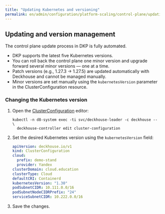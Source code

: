 ```yaml
---
title: "Updating Kubernetes and versioning"
permalink: en/admin/configuration/platform-scaling/control-plane/updating-and-versioning.html
---
```


## Updating and version management

The control plane update process in DKP is fully automated.

- DKP supports the latest five Kubernetes versions.
- You can roll back the control plane one minor version and upgrade forward several minor versions — one at a time.
- Patch versions (e.g., 1.27.3 → 1.27.5) are updated automatically with Deckhouse and cannot be managed manually.
- Minor versions are set manually using the `kubernetesVersion` parameter in the ClusterConfiguration resource.

### Changing the Kubernetes version

1. Open the [ClusterConfiguration](/installing/configuration.html#clusterconfiguration) editor:

   ```console
   kubectl -n d8-system exec -ti svc/deckhouse-leader -c deckhouse -- \
     deckhouse-controller edit cluster-configuration
   ```

1. Set the desired Kubernetes version using the `kubernetesVersion` field:

   ```yaml
   apiVersion: deckhouse.io/v1
   kind: ClusterConfiguration
   cloud:
     prefix: demo-stand
     provider: Yandex
   clusterDomain: cloud.education
   clusterType: Cloud
   defaultCRI: Containerd
   kubernetesVersion: "1.30"
   podSubnetCIDR: 10.111.0.0/16
   podSubnetNodeCIDRPrefix: "24"
   serviceSubnetCIDR: 10.222.0.0/16
   ```

1. Save the changes.
